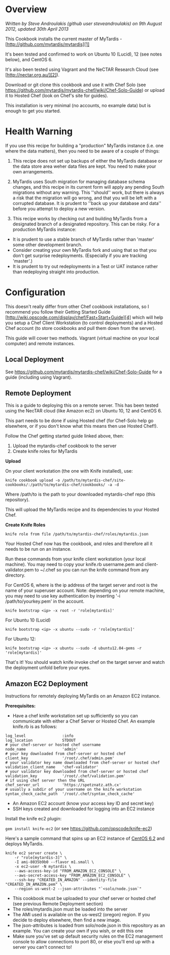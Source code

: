 Overview
========
*Written by Steve Androulakis (github user steveandroulakis) on 9th August 2012, updated 30th April 2013*

This Cookbook installs the current master of MyTardis - [http://github.com/mytardis/mytardis][1]

It's been tested and confirmed to work on Ubuntu 10 (Lucid), 12 (see notes below), and CentOS 6.

It's also been tested using Vagrant and the NeCTAR Research Cloud (see [http://nectar.org.au/][2]).

Download or git clone this cookbook and use it with Chef Solo (see https://github.com/mytardis/mytardis-chef/wiki/Chef-Solo-Guide) or upload it to Hosted Chef (look on Chef's site for guides).

This installation is very minimal (no accounts, no example data) but is enough to get you started.

Health Warning
==============

If you use this recipe for building a "production" MyTardis instance (i.e. one where the data matters), then you need to be aware of a couple of things:

 1. This recipe does not set up backups of either the MyTardis database or the data store area weher data files are kept.  You need to make your own arrangements.
 1. MyTardis uses South migration for managing database schema changes, and this recipe in its current form will apply any pending South migrations without any warning.  This ''should'' work, but there is always a risk that the migration will go wrong, and that you will be left with a corrupted database.  It is prudent to ''back up your database and data'' before you attempt to deploy a new version.

 1. This recipe works by checking out and building MyTardis from a designated branch of a designated repository.  This can be risky.  For a production MyTardis instance:
  * It is prudent to use a stable branch of MyTardis rather than 'master' some other development branch.  
  * Consider creating your own MyTardis fork and using that so that you don't get surprise redeployments.  (Especially if you are tracking 'master'.)
  * It is prudent to try out redeployments in a Test or UAT instance rather than redeploying straight into production.

Configuration
=============

This doesn't really differ from other Chef cookbook installations, so I recommend you follow their Getting Started Guide [http://wiki.opscode.com/display/chef/Fast+Start+Guide][4] which will help you setup a Chef Client Workstation (to control deployments) and a Hosted Chef account (to store cookbooks and pull them down from the server).

This guide will cover two methods. Vagrant (virtual machine on your local computer) and remote instances.

Local Deployment
-------

See https://github.com/mytardis/mytardis-chef/wiki/Chef-Solo-Guide for a guide (including using Vagrant).

Remote Deployment
-------

This is a guide to deploying this on a remote server. This has been tested using the NecTAR cloud (like Amazon ec2) on Ubuntu 10, 12 and CentOS 6.

This part needs to be done if using Hosted chef (for Chef-Solo help go elsewhere, or if you don't know what this means then use Hosted Chef!).

Follow the Chef getting started guide linked above, then:

 1. Upload the mytardis-chef cookbook to the server
 2. Create knife roles for MyTardis

**Upload**

On your client workstation (the one with Knife installed), use:

    knife cookbook upload -o /path/to/mytardis-chef/site-cookbooks/:/path/to/mytardis-chef/cookbooks/ -a -d

Where /path/to is the path to your downloaded mytardis-chef repo (this repository).

This will upload the MyTardis recipe and its dependencies to your Hosted Chef.

**Create Knife Roles**

    knife role from file /path/to/mytardis-chef/roles/mytardis.json

Your Hosted Chef now has the cookbook, and roles and therefore all it needs to be run on an instance.

Run these commands from your knife client workstation (your local machine). You may need to copy your knife.rb username.pem and client-validator.pem to ~/.chef so you can run the knife command from any directory.

For CentOS 6, where <ip> is the ip address of the target server and root is the name of your superuser account. Note: depending on your remote machine, you may need to use key authentication by inserting '-i /path/to/yourkey.pem' in the account.

    knife bootstrap <ip> -x root -r 'role[mytardis]'

For Ubuntu 10 (Lucid)

    knife bootstrap <ip> -x ubuntu --sudo -r 'role[mytardis]'

For Ubuntu 12:

    knife bootstrap <ip> -x ubuntu --sudo -d ubuntu12.04-gems -r 'role[mytardis]'

That's it! You should watch knife invoke chef on the target server and watch the deployment unfold before your eyes.

Amazon EC2 Deployment
-------

Instructions for remotely deploying MyTardis on an Amazon EC2 instance.

**Prerequisites:**
*  Have a chef knife workstation set up sufficiently so you can communicate with either a Chef Server or Hosted Chef. An example knife.rb is as follows:

```
log_level                :info
log_location             STDOUT
# your chef-server or hosted chef username
node_name                'admin'
# your key downloaded from chef-server or hosted chef
client_key               '/root/.chef/admin.pem'
# your validator key name downloaded from chef-server or hosted chef
validation_client_name   'chef-validator' 
# your validator key downloaded from chef-server or hosted chef
validation_key           '/root/.chef/validation.pem'
# if using chef server then the URL
chef_server_url          'https://spetznatz.ath.cx'
# usually a subdir of your username on the knife workstation
syntax_check_cache_path  '/root/.chef/syntax_check_cache'
```
*  An Amazon EC2 account (know your access key ID and secret key)
*  SSH keys created and downloaded for logging into an EC2 instance

Install the knife ec2 plugin:

`gem install knife-ec2` (or see https://github.com/opscode/knife-ec2)

Here's a sample command that spins up an EC2 instance of [CentOS 6.2](http://thecloudmarket.com/image/ami-8035b9b0--centos-6-2-x86-64-virtastic-120619) and deploys MyTardis.

```
knife ec2 server create \ 
    -r "role[mytardis-3]" \
    -I ami-8035b9b0 --flavor m1.small \
    -x ec2-user -N mytardis \
    --aws-access-key-id "FROM_AMAZON_EC2_CONSOLE" \
    --aws-secret-access-key "FROM_AMAZON_EC2_CONSOLE" \
    --ssh-key "CREATED_IN_AMAZON" --identity-file "CREATED_IN_AMAZON.pem" \
    --region us-west-2 --json-attributes "`<solo/node.json`"
```

*  This cookbook must be uploaded to your chef server or hosted chef (see previous Remote Deployment section)
*  The roles/mytardis.json must be loaded into the server
*  The AMI used is available on the us-west2 (oregon) region. If you decide to deploy elsewhere, then find a new image.
*  The json-attributes is loaded from solo/node.json in this repository as an example. You can create your own if you wish, or edit this one
*  Make sure you've set up default security rules on the EC2 management console to allow connections to port 80, or else you'll end up with a server you can't connect to!

  [1]: http://github.com/mytardis/mytardis
  [2]: http://nectar.org.au/
  [3]: http://github.com/stevage
  [4]: http://wiki.opscode.com/display/chef/Fast+Start+Guide
  [5]: http://vagrantup.com/v1/docs/getting-started/index.html
